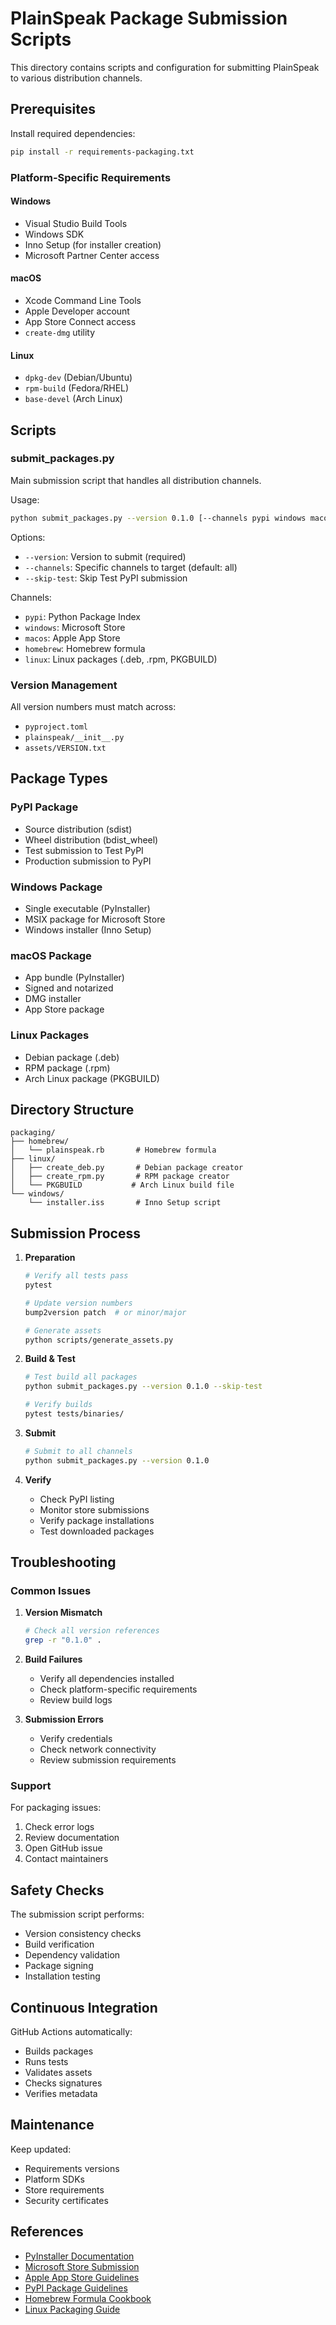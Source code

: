 # PlainSpeak Package Submission Scripts

This directory contains scripts and configuration for submitting PlainSpeak to various distribution channels.

## Prerequisites

Install required dependencies:
```bash
pip install -r requirements-packaging.txt
```

### Platform-Specific Requirements

#### Windows
- Visual Studio Build Tools
- Windows SDK
- Inno Setup (for installer creation)
- Microsoft Partner Center access

#### macOS
- Xcode Command Line Tools
- Apple Developer account
- App Store Connect access
- `create-dmg` utility

#### Linux
- `dpkg-dev` (Debian/Ubuntu)
- `rpm-build` (Fedora/RHEL)
- `base-devel` (Arch Linux)

## Scripts

### submit_packages.py

Main submission script that handles all distribution channels.

Usage:
```bash
python submit_packages.py --version 0.1.0 [--channels pypi windows macos homebrew linux] [--skip-test]
```

Options:
- `--version`: Version to submit (required)
- `--channels`: Specific channels to target (default: all)
- `--skip-test`: Skip Test PyPI submission

Channels:
- `pypi`: Python Package Index
- `windows`: Microsoft Store
- `macos`: Apple App Store
- `homebrew`: Homebrew formula
- `linux`: Linux packages (.deb, .rpm, PKGBUILD)

### Version Management

All version numbers must match across:
- `pyproject.toml`
- `plainspeak/__init__.py`
- `assets/VERSION.txt`

## Package Types

### PyPI Package
- Source distribution (sdist)
- Wheel distribution (bdist_wheel)
- Test submission to Test PyPI
- Production submission to PyPI

### Windows Package
- Single executable (PyInstaller)
- MSIX package for Microsoft Store
- Windows installer (Inno Setup)

### macOS Package
- App bundle (PyInstaller)
- Signed and notarized
- DMG installer
- App Store package

### Linux Packages
- Debian package (.deb)
- RPM package (.rpm)
- Arch Linux package (PKGBUILD)

## Directory Structure

```
packaging/
├── homebrew/
│   └── plainspeak.rb       # Homebrew formula
├── linux/
│   ├── create_deb.py       # Debian package creator
│   ├── create_rpm.py       # RPM package creator
│   └── PKGBUILD           # Arch Linux build file
└── windows/
    └── installer.iss       # Inno Setup script
```

## Submission Process

1. **Preparation**
   ```bash
   # Verify all tests pass
   pytest

   # Update version numbers
   bump2version patch  # or minor/major

   # Generate assets
   python scripts/generate_assets.py
   ```

2. **Build & Test**
   ```bash
   # Test build all packages
   python submit_packages.py --version 0.1.0 --skip-test

   # Verify builds
   pytest tests/binaries/
   ```

3. **Submit**
   ```bash
   # Submit to all channels
   python submit_packages.py --version 0.1.0
   ```

4. **Verify**
   - Check PyPI listing
   - Monitor store submissions
   - Verify package installations
   - Test downloaded packages

## Troubleshooting

### Common Issues

1. **Version Mismatch**
   ```bash
   # Check all version references
   grep -r "0.1.0" .
   ```

2. **Build Failures**
   - Verify all dependencies installed
   - Check platform-specific requirements
   - Review build logs

3. **Submission Errors**
   - Verify credentials
   - Check network connectivity
   - Review submission requirements

### Support

For packaging issues:
1. Check error logs
2. Review documentation
3. Open GitHub issue
4. Contact maintainers

## Safety Checks

The submission script performs:
- Version consistency checks
- Build verification
- Dependency validation
- Package signing
- Installation testing

## Continuous Integration

GitHub Actions automatically:
- Builds packages
- Runs tests
- Validates assets
- Checks signatures
- Verifies metadata

## Maintenance

Keep updated:
- Requirements versions
- Platform SDKs
- Store requirements
- Security certificates

## References

- [PyInstaller Documentation](https://pyinstaller.org/en/stable/)
- [Microsoft Store Submission](https://docs.microsoft.com/en-us/windows/uwp/publish/)
- [Apple App Store Guidelines](https://developer.apple.com/app-store/review/guidelines/)
- [PyPI Package Guidelines](https://packaging.python.org/guides/distributing-packages-using-setuptools/)
- [Homebrew Formula Cookbook](https://docs.brew.sh/Formula-Cookbook)
- [Linux Packaging Guide](https://packaging.ubuntu.com/html/)
